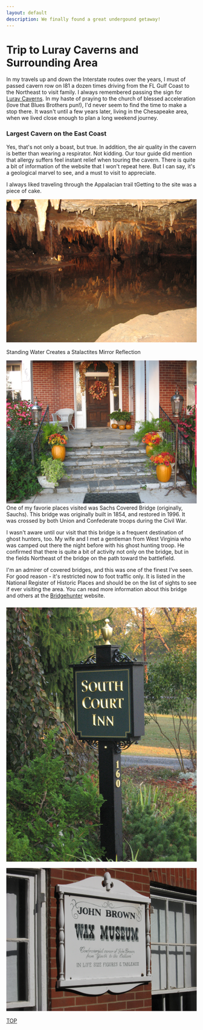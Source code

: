 ```yaml
---
layout: default
description: We finally found a great undergound getaway!
---
```

<html>
<body>
<h1>Trip to Luray Caverns and Surrounding Area</h1>

<p>In my travels up and down the Interstate routes over the years, I must of passed cavern row on I81 a dozen times driving from the FL Gulf Coast to the Northeast to visit family.  I always remembered passing the sign for <a href="https://luraycaverns.com/" target="_blank">Luray Caverns</a>.  In my haste of praying to the church of blessed acceleration (love that Blues Brothers pun!), I'd never seem to find the time to make a stop there.  It wasn't until a few years later, living in the Chesapeake area, when we lived close enough to plan a long weekend journey.</p>

<h3>Largest Cavern on the East Coast</h3>
<p>Yes, that's not only a boast, but true.  In addition, the air quality in the cavern is better than wearing a respirator.  Not kidding.  Our tour guide did mention that allergy suffers feel instant relief when touring the cavern.  There is quite a bit of information of the website that I won't repeat here.  But I can say, it's a geological marvel to see, and a must to visit to appreciate. </p>

<p> I always liked traveling through the Appalacian trail tGetting to the site was a piece of cake.  </p>


<p><img src="/assets/images/cavern_1.jpg" alt="Mirror image of stelagtites">
<div class="caption">Standing Water Creates a Stalactites Mirror Reflection</div>
</p>

<p> <a href="http://thefairfieldinn.com/" target="_blank"> </a> </p>




<p><img id="r_small" src="/assets/images/cavern_4.jpg" alt="Sauchs Bridge">One of my favorie places visited was Sachs Covered Bridge (originally, Sauchs).  This bridge was originally built in 1854, and restored in 1996.  It was crossed by both Union and Confederate troops during the Civil War.</p>

<p>I wasn't aware until our visit that this bridge is a frequent destination of ghost hunters, too.  My wife and I met a gentleman from West Virginia who was camped out there the night before with his ghost hunting troop. He confirmed that there is quite a bit of activity not only on the bridge, but in the fields Northeast of the bridge on the path toward the battlefield.</p>

<p>I'm an admirer of covered bridges, and this was one of the finest I've seen.  For good reason - it's restricted now to foot traffic only.  It is listed in the National Register of Historic Places and should be on the list of sights to see if ever visiting the area.  You can read more information about this bridge and others at the <a href="http://bridgehunter.com/pa/adams/sachs-covered/" target="_blank">Bridgehunter</a> website.</p>

<h3> </h3>

<p><img id="l_small" src="/assets/images/cavern_5.jpg" alt="Horseback ride through the battlefield">  <a href="https://nationalridingstables.org/" target="_blank"></p>


<p><img src="/assets/images/cavern_6.jpg" alt="South Court Inn Post">

</p>

<p><a class="myBtn" href="#top">TOP</a></p>

</body>
</html>